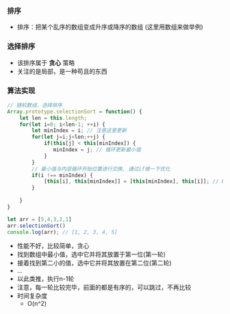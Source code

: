 ### 排序

- 排序：把某个乱序的数组变成升序或降序的数组 (这里用数组来做举例)

### 选择排序

- 该排序属于 **贪心** 策略
- 关注的是局部，是一种苟且的东西

### 算法实现

```js
// 随机数组，选择排序
Array.prototype.selectionSort = function() {
    let len = this.length;
    for(let i=0; i<len-1; ++i) {
        let minIndex = i; // 注意这里更新
        for(let j=i;j<len;++j) {
            if(this[j] < this[minIndex]) {
               minIndex = j; // 循环更新最小值
            }
        }
        // 最小值与内层循环开始位置进行交换, 通过if做一下优化
        if(i !== minIndex) {
            [this[i], this[minIndex]] = [this[minIndex], this[i]]; // ES6 交换
        }
        
    }
}

let arr = [5,4,3,2,1]
arr.selectionSort()
console.log(arr); // [1, 2, 3, 4, 5]
```

- 性能不好，比较简单，贪心
- 找到数组中最小值，选中它并将其放置于第一位(第一轮)
- 接着找到第二小的值，选中它并将其放置在第二位(第二轮)
- ...
- 以此类推，执行n-1轮
- 注意，每一轮比较完毕，前面的都是有序的，可以跳过，不再比较
- 时间复杂度
    * O(n^2)